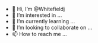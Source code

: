 - 👋 Hi, I’m @Whitefieldj
- 👀 I’m interested in ...
- 🌱 I’m currently learning ...
- 💞️ I’m looking to collaborate on ...
- 📫 How to reach me ...

<!---
Whitefieldj/Whitefieldj is a ✨ special ✨ repository because its `README.md` (this file) appears on your GitHub profile.
You can click the Preview link to take a look at your changes.
--->
